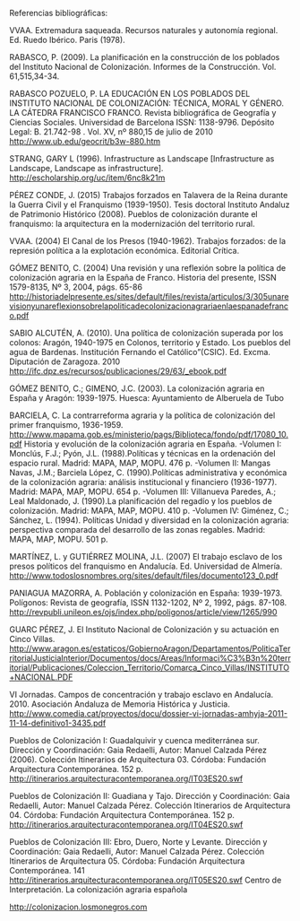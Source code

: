 Referencias bibliográficas:

VVAA. Extremadura saqueada. Recursos naturales y autonomía regional. Ed. Ruedo Ibérico. Paris (1978).

RABASCO, P. (2009). La planificación en la construcción de los poblados del Instituto Nacional de Colonización. Informes de la Construcción. Vol. 61,515,34-34.

RABASCO POZUELO, P. LA EDUCACIÓN EN LOS POBLADOS DEL INSTITUTO NACIONAL DE COLONIZACIÓN: TÉCNICA, MORAL Y GÉNERO. LA CÁTEDRA FRANCISCO FRANCO. Revista bibliográfica de Geografía y Ciencias Sociales. Universidad de Barcelona ISSN: 1138-9796. Depósito Legal: B. 21.742-98 . Vol. XV, nº 880,15 de julio de 2010 http://www.ub.edu/geocrit/b3w-880.htm

STRANG, GARY L (1996). Infrastructure as Landscape [Infrastructure as Landscape, Landscape as infrastructure]. http://escholarship.org/uc/item/6nc8k21m

PÉREZ CONDE, J. (2015) Trabajos forzados en Talavera de la Reina durante la Guerra Civil y el Franquismo (1939-1950). Tesis doctoral
Instituto Andaluz de Patrimonio Histórico (2008). Pueblos de colonización durante el franquismo: la arquitectura en la modernización del territorio rural.

VVAA. (2004) El Canal de los Presos (1940-1962). Trabajos forzados: de la represión política a la explotación económica. Editorial Crítica.

GÓMEZ BENITO, C. (2004) Una revisión y una reflexión sobre la política de colonización agraria en la España de Franco. Historia del presente, ISSN 1579-8135, Nº 3, 2004, págs. 65-86
http://historiadelpresente.es/sites/default/files/revista/articulos/3/305unarevisionyunareflexionsobrelapoliticadecolonizacionagrariaenlaespanadefranco.pdf

SABIO ALCUTÉN, A. (2010). Una política de colonización superada por los colonos: Aragón, 1940-1975 en Colonos, territorio y Estado. Los pueblos del agua de Bardenas. Institución Fernando el Católico”(CSIC). Ed. Excma. Diputación de Zaragoza. 2010 
http://ifc.dpz.es/recursos/publicaciones/29/63/_ebook.pdf

GÓMEZ BENITO, C.; GIMENO, J.C. (2003). La colonización agraria en España y Aragón: 1939-1975. Huesca: Ayuntamiento de Alberuela de Tubo

BARCIELA, C. La contrarreforma agraria y la política de colonización del primer franquismo, 1936-1959. http://www.mapama.gob.es/ministerio/pags/Biblioteca/fondo/pdf/17080_10.pdf
 Historia y evolución de la colonización agraria en España.
-Volumen I: Monclús, F.J.; Pyón, J.L. (1988).Políticas y técnicas en la ordenación del espacio rural. Madrid: MAPA, MAP, MOPU. 476 p.
-Volumen II: Mangas Navas, J.M.; Barciela López, C. (1990).Políticas administrativa y económica de la colonización agraria: análisis institucional y financiero (1936-1977). Madrid: MAPA, MAP, MOPU. 654 p.
-Volumen III: Villanueva Paredes, A.; Leal Maldonado, J. (1990).La planificación del regadío y los pueblos de colonización. Madrid: MAPA, MAP, MOPU. 410 p.
-Volumen IV:  Giménez, C.; Sánchez, L. (1994). Políticas Unidad y diversidad en la colonización agraria: perspectiva comparada del desarrollo de las zonas regables. Madrid: MAPA, MAP, MOPU. 501 p.

MARTÍNEZ, L. y GUTIÉRREZ MOLINA, J.L. (2007) El trabajo esclavo de los presos políticos del franquismo en Andalucía. Ed. Universidad de Almería. http://www.todoslosnombres.org/sites/default/files/documento123_0.pdf

PANIAGUA MAZORRA, A. Población y colonización en España: 1939-1973. Polígonos: Revista de geografía, ISSN 1132-1202, Nº 2, 1992, págs. 87-108. http://revpubli.unileon.es/ojs/index.php/poligonos/article/view/1265/990

GUARC PÉREZ, J. El Instituto Nacional de Colonización y su actuación en Cinco Villas. http://www.aragon.es/estaticos/GobiernoAragon/Departamentos/PoliticaTerritorialJusticiaInterior/Documentos/docs/Areas/Informaci%C3%B3n%20territorial/Publicaciones/Coleccion_Territorio/Comarca_Cinco_Villas/INSTITUTO+NACIONAL.PDF

VI Jornadas. Campos de concentración y trabajo esclavo en Andalucía. 2010. Asociación Andaluza de Memoria Histórica y Justicia. http://www.comedia.cat/proyectos/docu/dossier-vi-jornadas-amhyja-2011-11-14-definitivo1-3435.pdf

Pueblos de Colonización I: Guadalquivir y cuenca mediterránea sur. Dirección y Coordinación: Gaia Redaelli, Autor: Manuel Calzada Pérez (2006). Colección Itinerarios de Arquitectura 03. Córdoba: Fundación Arquitectura Contemporánea. 152 p. http://itinerarios.arquitecturacontemporanea.org/IT03ES20.swf

Pueblos de Colonización II: Guadiana y Tajo. Dirección y Coordinación: Gaia Redaelli, Autor: Manuel Calzada Pérez. Colección Itinerarios de Arquitectura 04. Córdoba: Fundación Arquitectura Contemporánea. 152 p. http://itinerarios.arquitecturacontemporanea.org/IT04ES20.swf

Pueblos de Colonización III: Ebro, Duero, Norte y Levante. Dirección y Coordinación: Gaia Redaelli, Autor: Manuel Calzada Pérez. Colección Itinerarios de Arquitectura 05. Córdoba: Fundación Arquitectura Contemporánea. 141 http://itinerarios.arquitecturacontemporanea.org/IT05ES20.swf
Centro de Interpretación. La colonización agraria española

http://colonizacion.losmonegros.com
